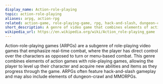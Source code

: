 ```yaml
---
display_name: Action-role-playing
topic: action-role-playing
aliases: arpg, action-rpg
related: action-game, role-playing-game, rpg, hack-and-slash, dungeon-crawl, mmorpg
short_description: A genre of video game that combines elements of action games with role-playing games.
wikipedia_url: https://en.wikipedia.org/wiki/Action_role-playing_game
---
```

Action-role-playing games (ARPGs) are a subgenre of role-playing video games that emphasize real-time combat, where the player has direct control over the characters as opposed to turn or menu-based combat. This genre combines elements of action games with role-playing games, allowing the player to level up their character and acquire new abilities and items as they progress through the game. ARPGs often feature hack-and-slash gameplay and may also include elements of dungeon-crawl and MMORPGs.
